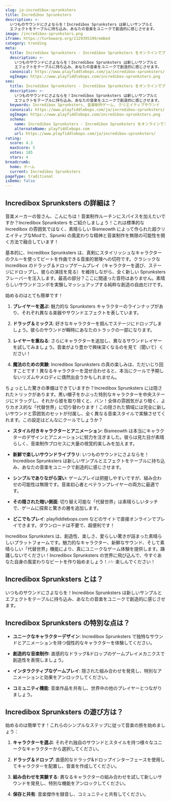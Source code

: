 ```yaml
---
slug: ja-incredibox-sprunksters
title: Incredibox Sprunksters
description: >-
  いつものサウンドにさよならを！Incredibox Sprunksters は新しいサンプルと
  エフェクトをテーブルに持ち込み、あなたの音楽をユニークで創造的に感じさせます。
image: /incredibox-sprunksters.png
iframe: https://turbowarp.org/1129395199/embed
category: trending
meta:
  title: Incredibox Sprunksters - Incredibox Sprunksters をオンラインでプレイ
  description: >-
    いつものサウンドにさよならを！Incredibox Sprunksters は新しいサンプルと
    エフェクトをテーブルに持ち込み、あなたの音楽をユニークで創造的に感じさせます。
  canonical: https://www.playfiddlebops.com/ja/incredibox-sprunksters/
  ogImage: https://www.playfiddlebops.com/incredibox-sprunksters.png
seo:
  title: Incredibox Sprunksters - Incredibox Sprunksters をオンラインでプレイ
  description: >-
    いつものサウンドにさよならを！Incredibox Sprunksters は新しいサンプルと
    エフェクトをテーブルに持ち込み、あなたの音楽をユニークで創造的に感じさせます。
  keywords: Incredibox Sprunksters, 音楽制作ゲーム, クリエイティブサウンド
  canonical: https://www.playfiddlebops.com/ja/incredibox-sprunksters/
  ogImage: https://www.playfiddlebops.com/incredibox-sprunksters.png
  schema:
    name: Incredibox Sprunksters - Incredibox Sprunksters をオンラインでプレイ
    alternateName: playfiddlebops.com
    url: https://www.playfiddlebops.com/ja/incredibox-sprunksters/
rating:
  score: 4.3
  maxScore: 5
  votes: 185
  stars: 4
breadcrumb:
  home: ホーム
  current: Incredibox Sprunksters
pageType: traditional
isDemo: false
---
```


## Incredibox Sprunksters の詳細は？

音楽メーカーの皆さん、こんにちは！音楽制作ルーチンにスパイスを加えたいですか？Incredibox Sprunksters をご紹介しましょう！これは標準的な Incredibox の雰囲気ではなく、素晴らしい Bismeowth によって作られた超クリエイティブなModで、Sprunki の風変わりな精神と音楽制作を無限の可能性を開く方法で融合しています！

基本的に、Incredibox Sprunksters は、真剣にスタイリッシュなキャラクターのクルーを使ってビートを作曲できる音楽的冒険への切符です。クラシックな Incredibox のドラッグ＆ドロップゲームプレイ（キャラクターを選び、ステージにドロップし、彼らの演技を見る）を維持しながら、全く新しい Sprunksters フレーバーを注入します。最高の部分？ここに間違った音符はありません。素晴らしいサウンドコンボを実験しマッシュアップする純粋な創造の自由だけです。

始めるのはとても簡単です！

1. **プレイヤーを選ぶ**: 魅力的な Sprunksters キャラクターのラインナップがあり、それぞれ異なる楽器やサウンドエフェクトを表しています。

1. **ドラッグ＆ミックス**: 好きなキャラクターを掴んでステージにドロップしましょう。彼らのサウンドが瞬時にあなたのトラックの一部になります。

1. **レイヤーを重ねる**: さらにキャラクターを追加し、異なるサウンドレイヤーを試してみましょう。音楽がより豊かで興味深くなるのを見て（聞いて）ください！

1. **魔法のための実験**: Incredibox Sprunksters の真の楽しみは、ただいじり回すことです！異なるキャラクターを混ぜ合わせると、本当にクールで予期しないリズムやメロディに偶然出会うかもしれません。

ちょっとした驚きの準備はできていますか？Incredibox Sprunksters には隠されたトリックがあります。黒い帽子をかぶった特別なキャラクターを中央ステージにドラッグし、それから彼を取り除くと、バン！全体の雰囲気がより暗く、よりカオス的な「代替世界」に切り替わります！この隠された領域には完全に新しいサウンドと雰囲気のセットが付属し、全く異なる音楽スタイルで実験させてくれます。この設定はどんなにクールでしょうか？

- **スタイル付きキャラクターとアニメーション**: Bismeowth は本当にキャラクターのデザインとアニメーションに努力を注ぎました。彼らは見た目が素晴らしく、音楽制作プロセスに大量の視覚的楽しみを加えます。

- **新鮮で楽しいサウンドライブラリ**: いつものサウンドにさよならを！Incredibox Sprunksters は新しいサンプルとエフェクトをテーブルに持ち込み、あなたの音楽をユニークで創造的に感じさせます。

- **シンプルでありながら深い**: ゲームプレイは把握しやすいですが、組み合わせの可能性は無限です。音楽初心者とベテランプレイヤーの両方に最適です。

- **その隠された暗い側面**: 切り替え可能な「代替世界」は素晴らしいタッチで、ゲームに探索と驚きの層を追加します。

- **どこでもプレイ**: playfiddlebops.com などのサイトで直接オンラインでプレイできます。ダウンロードは不要で、超便利です！

Incredibox Sprunksters は、創造性、楽しさ、愛らしい驚きが詰まった素晴らしいプラットフォームです。魅力的なキャラクター、新鮮なサウンド、そして素晴らしい「代替世界」機能により、真にユニークなゲーム体験を提供します。躊躇しないでください！Incredibox Sprunksters の世界に飛び込んで、今すぐあなた自身の風変わりなビートを作り始めましょう！🎶✨ 楽しんでください！

## Incredibox Sprunksters とは？

いつものサウンドにさよならを！Incredibox Sprunksters は新しいサンプルとエフェクトをテーブルに持ち込み、あなたの音楽をユニークで創造的に感じさせます。

## Incredibox Sprunksters の特別な点は？

- **ユニークなキャラクターデザイン**: Incredibox Sprunksters で独特なサウンドとアニメーションを持つ個性的なキャラクターを体験してください。

- **創造的な音楽制作**: 直感的なドラッグ&ドロップのゲームプレイメカニクスで創造性を表現しましょう。

- **インタラクティブなゲームプレイ**: 隠された組み合わせを発見し、特別なアニメーションと効果をアンロックしてください。

- **コミュニティ機能**: 音楽作品を共有し、世界中の他のプレイヤーとつながりましょう。

## Incredibox Sprunksters の遊び方は？

始めるのは簡単です！これらのシンプルなステップに従って音楽の旅を始めましょう：

1. **キャラクターを選ぶ**: それぞれ独自のサウンドとスタイルを持つ様々なユニークなキャラクターから選択してください。

1. **ドラッグ＆ドロップ**: 直感的なドラッグ&ドロップインターフェースを使用してキャラクターを配置し、音楽を作成してください。

1. **組み合わせを実験する**: 異なるキャラクターの組み合わせを試して新しいサウンドを発見し、特別な機能をアンロックしてください。

1. **保存と共有**: 音楽傑作を録音し、コミュニティと共有してください。